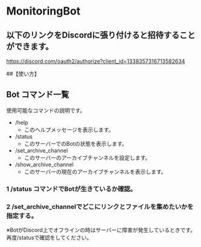 # MonitoringBot

## 以下のリンクをDiscordに張り付けると招待することができます。
https://discord.com/oauth2/authorize?client_id=1338357316713582634

##【使い方】

## Bot コマンド一覧
  使用可能なコマンドの説明です。
- /help
  -  このヘルプメッセージを表示します。
- /status
  - このサーバーでのBotの状態を表示します。
- /set_archive_channel
  - このサーバーのアーカイブチャンネルを設定します。
- /show_archive_channel
  - このサーバーの現在のアーカイブチャンネルを表示します。

### 1 /status コマンドでBotが生きているか確認。
### 2 /set_archive_channelでどこにリンクとファイルを集めたいかを指定する。
※BotがDiscord上でオフラインの時はサーバーに障害が発生しているときです。
再度/statusで確認をしてください。
